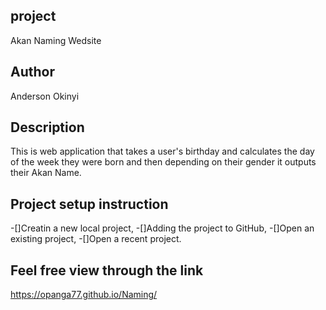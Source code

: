 ## project
Akan Naming Wedsite
## Author
Anderson Okinyi
## Description
This is web application that takes a user's birthday and calculates the day of the week they were born and then depending on their gender it outputs their Akan Name. 
## Project setup instruction
-[]Creatin a new local project,
-[]Adding the project to GitHub,
-[]Open an existing project,
-[]Open a recent project.
## Feel free view through the link
https://opanga77.github.io/Naming/
